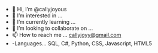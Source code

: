 - 👋 Hi, I’m @callyjoyous
- 👀 I’m interested in ... 
- 🌱 I’m currently learning ... 
- 💞️ I’m looking to collaborate on ... 
- 📫 How to reach me ... callyjoyy@gmail.com 
- -Languages... SQL, C#, Python, CSS, Javascript, HTML5

<!---
callyjoyous/callyjoyous is a ✨ special ✨ repository because its `README.md` (this file) appears on your GitHub profile.
You can click the Preview link to take a look at your changes.
--->

